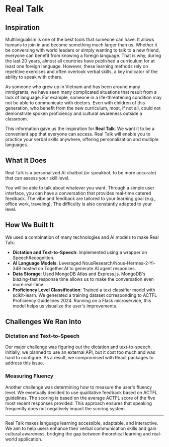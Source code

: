 # Real Talk

## Inspiration
Multilingualism is one of the best tools that someone can have. It allows humans to join in and become something much larger than us. Whether it be conversing with world leaders or simply wanting to talk to a new friend, everyone can benefit from knowing a foreign language. That is why, during the last 20 years, almost all countries have published a curriculum for at least one foreign language. However, these learning methods rely on repetitive exercises and often overlook verbal skills, a key indicator of the ability to speak with others.

As someone who grew up in Vietnam and has been around many immigrants, we have seen many complicated situations that result from a lack of language. For example, someone in a life-threatening condition may not be able to communicate with doctors. Even with children of this generation, who benefit from the new curriculum, most, if not all, could not demonstrate spoken proficiency and cultural awareness outside a classroom.

This information gave us the inspiration for **Real Talk**. We want it to be a convenient app that everyone can access. Real Talk will enable you to practice your verbal skills anywhere, offering personalization and multiple languages.

## What It Does
Real Talk is a personalized AI chatbot (or speakbot, to be more accurate) that can assess your skill level.

You will be able to talk about whatever you want. Through a simple user interface, you can have a conversation that provides real-time catered feedback. The vibe and feedback are tailored to your learning goal (e.g., office work, traveling). The difficulty is also constantly adapted to your level.

## How We Built It
We used a combination of many technologies and AI models to make Real Talk:

- **Dictation and Text-to-Speech**: Implemented using a wrapper on SpeechRecognition.
- **AI Language Models**: Leveraged NousResearch/Nous-Hermes-2-Yi-34B hosted on Together.AI to generate AI agent responses.
- **Data Storage**: Used MongoDB Atlas and Express.js. MongoDB's blazing-fast response time allows us to make the conversation even more real-time.
- **Proficiency Level Classification**: Trained a text classifier model with scikit-learn. We generated a training dataset corresponding to ACTFL Proficiency Guidelines 2024. Running on a Flask microservice, this model helps us visualize the user's improvements.

## Challenges We Ran Into

### Dictation and Text-to-Speech
Our major challenge was figuring out the dictation and text-to-speech. Initially, we planned to use an external API, but it cost too much and was hard to configure. As a result, we compromised with React packages to address this issue.

### Measuring Fluency
Another challenge was determining how to measure the user's fluency level. We eventually decided to use qualitative feedback based on ACTFL guidelines. The scoring is based on the average ACTFL score of the five most recent responses provided. This approach ensures that speaking frequently does not negatively impact the scoring system.

---

Real Talk makes language learning accessible, adaptable, and interactive. We aim to help users enhance their verbal communication skills and gain cultural awareness, bridging the gap between theoretical learning and real-world application.
